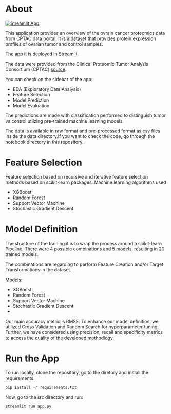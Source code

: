 # About

[![Streamlit App](https://static.streamlit.io/badges/streamlit_badge_black_white.svg)](https://kts-desilva-prot-fs-streamlit-srcapp-eh8dfx.streamlit.app/)


This application provides an overview of the ovrain cancer proteomics data from CPTAC data portal. It is a dataset that provides protein expression profiles of ovarian tumor and control samples.

The app it is [deployed](https://kts-desilva-prot-fs-streamlit-srcapp-eh8dfx.streamlit.app/) in Streamlit.

The data were provided from the Clinical Proteomic Tumor Analysis Consortium (CPTAC) [source](https://cptac-data-portal.georgetown.edu/). 

You can check on the sidebar of the app:
- EDA (Exploratory Data Analysis)
- Feature Selection
- Model Prediction
- Model Evaluation

The predictions are made with classification performed to distinguish tumor vs control utlizing pre-trained machine learning models.

The data is available in raw format and pre-processed format as csv files inside the data directory.If you want to check the code, go through the notebook directory in this repository.

# Feature Selection

Feature selection based on recursive and iterative feature selection methods based on scikit-learn packages.
Machine learning algorithms used

- XGBoost
- Random Forest
- Support Vector Machine
- Stochastic Gradient Descent

# Model Definition

The structure of the training it is to wrap the process around a scikit-learn Pipeline. There were 4 possible combinations and 5 models, resulting in 20 trained models.

The combinations are regarding to perform Feature Creation and/or Target Transformations in the dataset.

Models:

- XGBoost
- Random Forest
- Support Vector Machine
- Stochastic Gradient Descent
- 
Our main accuracy metric is RMSE. To enhance our model definition, we utilized Cross Validation and Random Search for hyperparameter tuning.
Further, we have considered using precision, recall and specificity metrics to access the quality of the developed methodlogy.

# Run the App

To run locally, clone the repository, go to the diretory and install the requirements.

```
pip install -r requirements.txt
```

Now, go to the src directory and run:

```
streamlit run app.py
```

